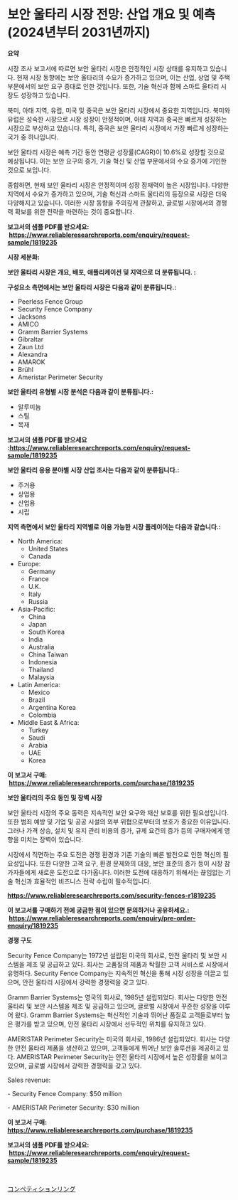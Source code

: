 <p><h1>보안 울타리 시장 전망: 산업 개요 및 예측 (2024년부터 2031년까지)</h1></p><p><strong>요약</strong></p>
<p><p>시장 조사 보고서에 따르면 보안 울타리 시장은 안정적인 시장 상태를 유지하고 있습니다. 현재 시장 동향에는 보안 울타리의 수요가 증가하고 있으며, 이는 산업, 상업 및 주택 부문에서의 보안 요구 증대로 인한 것입니다. 또한, 기술 혁신과 함께 스마트 울타리 시장도 성장하고 있습니다.</p><p>북미, 아태 지역, 유럽, 미국 및 중국은 보안 울타리 시장에서 중요한 지역입니다. 북미와 유럽은 성숙한 시장으로 시장 성장이 안정적이며, 아태 지역과 중국은 빠르게 성장하는 시장으로 부상하고 있습니다. 특히, 중국은 보안 울타리 시장에서 가장 빠르게 성장하는 국가 중 하나입니다.</p><p>보안 울타리 시장은 예측 기간 동안 연평균 성장률(CAGR)이 10.6%로 성장할 것으로 예상됩니다. 이는 보안 요구의 증가, 기술 혁신 및 산업 부문에서의 수요 증가에 기인한 것으로 보입니다.</p><p>종합하면, 현재 보안 울타리 시장은 안정적이며 성장 잠재력이 높은 시장입니다. 다양한 지역에서 수요가 증가하고 있으며, 기술 혁신과 스마트 울타리의 등장으로 시장은 더욱 다양해지고 있습니다. 이러한 시장 동향을 주의깊게 관찰하고, 글로벌 시장에서의 경쟁력 확보를 위한 전략을 마련하는 것이 중요합니다.</p></p>
<p><strong>보고서의 샘플 PDF를 받으세요: &nbsp;<a href="https://www.reliableresearchreports.com/enquiry/request-sample/1819235">https://www.reliableresearchreports.com/enquiry/request-sample/1819235</a></strong></p>
<p><strong>시장 세분화:</strong></p>
<p><strong> 보안 울타리 시장은 개요, 배포, 애플리케이션 및 지역으로 더 분류됩니다. :</strong></p>
<p><strong>구성요소 측면에서는 보안 울타리 시장은 다음과 같이 분류됩니다.:</strong></p>
<p><ul><li>Peerless Fence Group</li><li>Security Fence Company</li><li>Jacksons</li><li>AMICO</li><li>Gramm Barrier Systems</li><li>Gibraltar</li><li>Zaun Ltd</li><li>Alexandra</li><li>AMAROK</li><li>Brühl</li><li>Ameristar Perimeter Security</li></ul></p>
<p><strong> 보안 울타리 유형별 시장 분석은 다음과 같이 분류됩니다.:</strong></p>
<p><ul><li>알루미늄</li><li>스틸</li><li>목재</li></ul></p>
<p><strong>보고서의 샘플 PDF를 받으세요 :<a href="https://www.reliableresearchreports.com/enquiry/request-sample/1819235">https://www.reliableresearchreports.com/enquiry/request-sample/1819235</a></strong></p>
<p><strong> 보안 울타리 응용 분야별 시장 산업 조사는 다음과 같이 분류됩니다.:</strong></p>
<p><ul><li>주거용</li><li>상업용</li><li>산업용</li><li>시립</li></ul></p>
<p><strong>지역 측면에서 보안 울타리 지역별로 이용 가능한 시장 플레이어는 다음과 같습니다.:</strong></p>
<p><ul>
    <li>
        North America:
        <ul>
            <li>United States</li>
            <li>Canada</li>
        </ul>
    </li>
    <li>
        Europe:
        <ul>
            <li>Germany</li>
            <li>France</li>
            <li>U.K.</li>
            <li>Italy</li>
            <li>Russia</li>
        </ul>
    </li>
    <li>
        Asia-Pacific:
        <ul>
            <li>China</li>
            <li>Japan</li>
            <li>South Korea</li>
            <li>India</li>
            <li>Australia</li>
            <li>China Taiwan</li>
            <li>Indonesia</li>
            <li>Thailand</li>
            <li>Malaysia</li>
        </ul>
    </li>
    <li>
        Latin America:
        <ul>
            <li>Mexico</li>
            <li>Brazil</li>
            <li>Argentina Korea</li>
            <li>Colombia</li>
        </ul>
    </li>
    <li>
        Middle East & Africa:
        <ul>
            <li>Turkey</li>
            <li>Saudi</li>
            <li>Arabia</li>
            <li>UAE</li>
            <li>Korea</li>
        </ul>
    </li>
    </ul></p>
<p><strong>이 보고서 구매: &nbsp;<a href="https://www.reliableresearchreports.com/purchase/1819235">https://www.reliableresearchreports.com/purchase/1819235</a></strong></p>
<p><strong>보안 울타리의 주요 동인 및 장벽 시장</strong></p>
<p><p>보안 울타리 시장의 주요 동력은 지속적인 보안 요구와 재산 보호를 위한 필요성입니다. 또한 범죄 예방 및 기업 및 공공 시설의 외부 위협으로부터의 보호가 중요한 이유입니다. 그러나 가격 상승, 설치 및 유지 관리 비용의 증가, 규제 요건의 증가 등의 구매자에게 영향을 미치는 장벽이 있습니다.</p><p>시장에서 직면하는 주요 도전은 경쟁 환경과 기존 기술의 빠른 발전으로 인한 혁신의 필요성입니다. 또한 다양한 고객 요구, 환경 문제와의 대응, 보안 표준의 증가 등이 시장 참가자들에게 새로운 도전으로 다가옵니다. 이러한 도전에 대응하기 위해서는 끊임없는 기술 혁신과 효율적인 비즈니스 전략 수립이 필수적입니다.</p></p>
<p><strong><a href="https://www.reliableresearchreports.com/security-fences-r1819235">https://www.reliableresearchreports.com/security-fences-r1819235</a></strong></p>
<p><strong>이 보고서를 구매하기 전에 궁금한 점이 있으면 문의하거나 공유하세요.: &nbsp;<a href="https://www.reliableresearchreports.com/enquiry/pre-order-enquiry/1819235">https://www.reliableresearchreports.com/enquiry/pre-order-enquiry/1819235</a></strong></p>
<p><strong>경쟁 구도</strong></p>
<p><p>Security Fence Company는 1972년 설립된 미국의 회사로, 안전 울타리 및 보안 시스템을 제조 및 공급하고 있다. 회사는 고품질의 제품과 탁월한 고객 서비스로 시장에서 유명하다. Security Fence Company는 지속적인 혁신을 통해 시장 성장을 이끌고 있으며, 안전 울타리 시장에서 강력한 경쟁력을 갖고 있다.</p><p>Gramm Barrier Systems는 영국의 회사로, 1985년 설립되었다. 회사는 다양한 안전 울타리 및 보안 시스템을 제조 및 공급하고 있으며, 글로벌 시장에서 꾸준한 성장을 이루어 왔다. Gramm Barrier Systems는 혁신적인 기술과 뛰어난 품질로 고객들로부터 높은 평가를 받고 있으며, 안전 울타리 시장에서 선두적인 위치를 유지하고 있다.</p><p>AMERISTAR Perimeter Security는 미국의 회사로, 1986년 설립되었다. 회사는 다양한 안전 울타리 제품을 생산하고 있으며, 고객들에게 뛰어난 보안 솔루션을 제공하고 있다. AMERISTAR Perimeter Security는 안전 울타리 시장에서 높은 성장률을 보이고 있으며, 글로벌 시장에서 강력한 경쟁력을 갖고 있다.</p><p>Sales revenue:</p><p>- Security Fence Company: $50 million</p><p>- AMERISTAR Perimeter Security: $30 million</p></p>
<p><strong>이 보고서 구매: &nbsp; <a href="https://www.reliableresearchreports.com/purchase/1819235">https://www.reliableresearchreports.com/purchase/1819235</a></strong></p>
<p><strong>보고서의 샘플 PDF를 받으세요: &nbsp;<a href="https://www.reliableresearchreports.com/enquiry/request-sample/1819235">https://www.reliableresearchreports.com/enquiry/request-sample/1819235</a></strong><strong></strong></p>
<p>&nbsp;</p>
<p><p><a href="https://github.com/nemesis2824/Market-Research-Report-List-1/blob/main/680144432446.md">コンペティションリング</a></p></p>